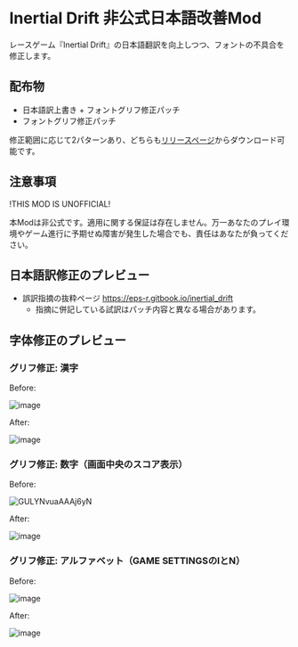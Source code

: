 # Inertial Drift 非公式日本語改善Mod

レースゲーム『Inertial Drift』の日本語翻訳を向上しつつ、フォントの不具合を修正します。

## 配布物

- 日本語訳上書き + フォントグリフ修正パッチ
- フォントグリフ修正パッチ

修正範囲に応じて2パターンあり、どちらも[リリースページ](https://github.com/epser/inertial_drift_improve_japanese/releases/)からダウンロード可能です。

## 注意事項

!THIS MOD IS UNOFFICIAL!

本Modは非公式です。適用に関する保証は存在しません。万一あなたのプレイ環境やゲーム進行に予期せぬ障害が発生した場合でも、責任はあなたが負ってください。

## 日本語訳修正のプレビュー

- 誤訳指摘の抜粋ページ https://eps-r.gitbook.io/inertial_drift
  - 指摘に併記している試訳はパッチ内容と異なる場合があります。

## 字体修正のプレビュー

### グリフ修正: 漢字

Before:

![image](https://github.com/user-attachments/assets/8ff4489a-fe97-497c-b5d3-bcc25645bc58)

After:

![image](https://github.com/user-attachments/assets/11e74e61-c463-43b4-9f45-d1ac4916b805)

### グリフ修正: 数字（画面中央のスコア表示）

Before:

![GULYNvuaAAAj6yN](https://github.com/user-attachments/assets/dd14931c-412b-4ff0-9c80-f3e592c70111)

After:

![image](https://github.com/user-attachments/assets/68b56919-0af5-43d8-9bee-00482a525dde)

### グリフ修正: アルファベット（GAME SETTINGSのIとN）

Before:

![image](https://github.com/user-attachments/assets/07377c89-7333-4ce5-997a-241f64ffc226)

After:

![image](https://github.com/user-attachments/assets/7276726a-b2d0-4847-8734-57940e23534f)
